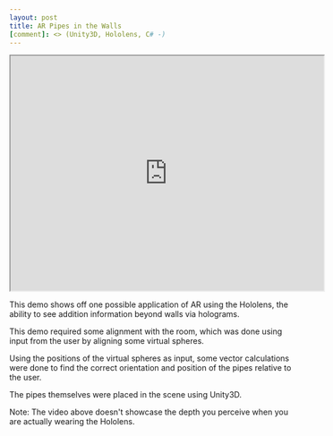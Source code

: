 ```yaml
---
layout: post
title: AR Pipes in the Walls
[comment]: <> (Unity3D, Hololens, C# -)
---
```


[comment]: <> (AR Pipes Demo)
<iframe width="560" height="420" src="http://www.youtube.com/embed/QJQ6gHRW0eg"></iframe>

This demo shows off one possible application of AR using the Hololens, the ability to see addition information beyond walls via holograms.

This demo required some alignment with the room, which was done using input from the user by aligning some virtual spheres.

Using the positions of the virtual spheres as input, some vector calculations were done to find the correct orientation and position of the pipes relative to the user.

The pipes themselves were placed in the scene using Unity3D.

Note: The video above doesn't showcase the depth you perceive when you are actually wearing the Hololens.

